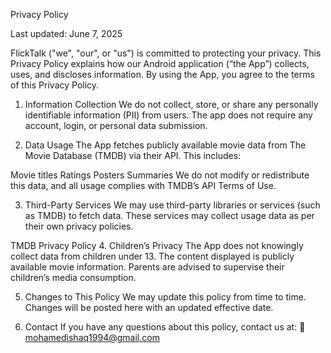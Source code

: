 Privacy Policy

Last updated: June 7, 2025

FlickTalk ("we", "our", or "us") is committed to protecting your privacy. This Privacy Policy explains how our Android application (“the App”) collects, uses, and discloses information. By using the App, you agree to the terms of this Privacy Policy.

1. Information Collection
We do not collect, store, or share any personally identifiable information (PII) from users. The app does not require any account, login, or personal data submission.

2. Data Usage
The App fetches publicly available movie data from The Movie Database (TMDB) via their API. This includes:

Movie titles
Ratings
Posters
Summaries
We do not modify or redistribute this data, and all usage complies with TMDB’s API Terms of Use.

3. Third-Party Services
We may use third-party libraries or services (such as TMDB) to fetch data. These services may collect usage data as per their own privacy policies.

TMDB Privacy Policy
4. Children’s Privacy
The App does not knowingly collect data from children under 13. The content displayed is publicly available movie information. Parents are advised to supervise their children’s media consumption.

5. Changes to This Policy
We may update this policy from time to time. Changes will be posted here with an updated effective date.

6. Contact
If you have any questions about this policy, contact us at:
📧 mohamedishaq1994@gmail.com
